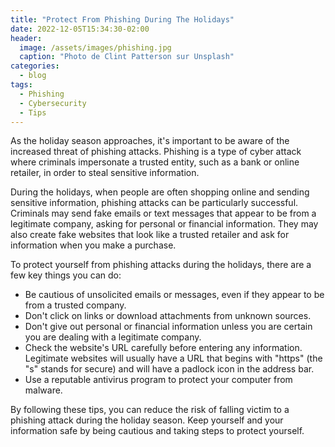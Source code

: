 ```yaml
---
title: "Protect From Phishing During The Holidays"
date: 2022-12-05T15:34:30-02:00
header:
  image: /assets/images/phishing.jpg
  caption: "Photo de Clint Patterson sur Unsplash"
categories:
  - blog
tags:
  - Phishing
  - Cybersecurity
  - Tips
---
```


As the holiday season approaches, it's important to be aware of the increased threat of phishing attacks. Phishing is a type of cyber attack where criminals impersonate a trusted entity, such as a bank or online retailer, in order to steal sensitive information.

During the holidays, when people are often shopping online and sending sensitive information, phishing attacks can be particularly successful. Criminals may send fake emails or text messages that appear to be from a legitimate company, asking for personal or financial information. They may also create fake websites that look like a trusted retailer and ask for information when you make a purchase.

To protect yourself from phishing attacks during the holidays, there are a few key things you can do:

- Be cautious of unsolicited emails or messages, even if they appear to be from a trusted company.
- Don't click on links or download attachments from unknown sources.
- Don't give out personal or financial information unless you are certain you are dealing with a legitimate company.
- Check the website's URL carefully before entering any information. Legitimate websites will usually have a URL that begins with "https" (the "s" stands for secure) and will have a padlock icon in the address bar.
- Use a reputable antivirus program to protect your computer from malware.

By following these tips, you can reduce the risk of falling victim to a phishing attack during the holiday season. Keep yourself and your information safe by being cautious and taking steps to protect yourself.